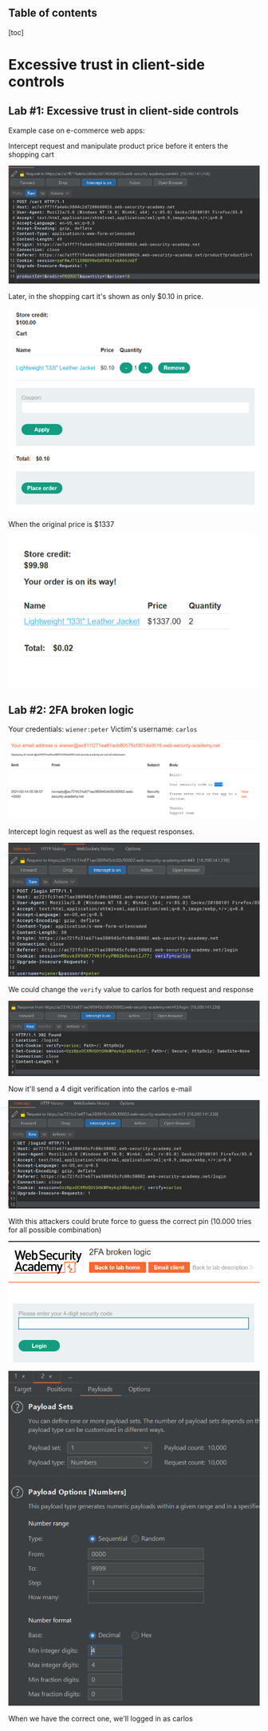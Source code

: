 Table of contents
---
[toc]
# Excessive trust in client-side controls


## Lab #1: Excessive trust in client-side controls

Example case on e-commerce web apps:


Intercept request and manipulate product price before it enters the shopping cart

![72aa258ccc396ca77f623eac3b1ddcef.png](_resources/0900d5ec85ed42da88ca525436a2d7ac.png)

Later, in the shopping cart it's shown as only $0.10 in price.

![faa5e5db0c699cd47b6f72c77d1d2a7c.png](_resources/ac848c4ac8c342619837a68b863ce848.png)

When the original price is $1337

![ed78d4a4a770b16667885896572aa182.png](_resources/0a99ed36d14c444fa4e1a1a4348fb677.png)

## Lab #2: 2FA broken logic

Your credentials: `wiener:peter`
Victim's username: `carlos`

![11cf898d58da9d5a5766faf07ab3e5e9.png](_resources/0984752330e0408f9229483dbac5cf24.png)

Intercept login request as well as the request responses.

![5065850ed2d619bdc0ac3404c27f671d.png](_resources/8f240dca20684d4db28009ef77077ba2.png)

We could change the `verify` value to carlos for both request and response

![c256a8359a9cc14c4b1f5072cb7352eb.png](_resources/36bb681a856b4cf6bde21c81c0d15d41.png)

Now it'll send a 4 digit verification into the carlos e-mail

![fbb07ba8d46a508051b43ab872bc6153.png](_resources/e525c10d181646fbb8e23022390c0940.png)

With this attackers could brute force to guess the correct pin
(10.000 tries for all possible combination)

![3573ef1a12e6c01be5a8d2f857cc9263.png](_resources/9ddbbc4760654a92ba47759b041eae1d.png)


![a16ef3b91fa90e2d772138f5a9c5df05.png](_resources/589d3205ad714502bec1d8f6d88627f5.png)

When we have the correct one, we'll logged in as carlos 